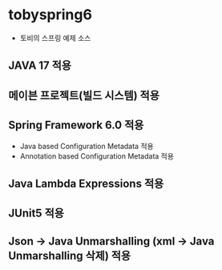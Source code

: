 # tobyspring6
* 토비의 스프링 예제 소스
## JAVA 17 적용
## 메이븐 프로젝트(빌드 시스템) 적용
## Spring Framework 6.0 적용
* Java based Configuration Metadata 적용
* Annotation based Configuration Metadata 적용
## Java Lambda Expressions 적용
## JUnit5 적용
## Json -> Java Unmarshalling (xml -> Java Unmarshalling 삭제) 적용